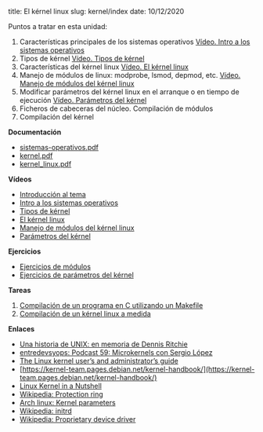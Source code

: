 title: El kérnel linux
slug: kernel/index
date: 10/12/2020

Puntos a tratar en esta unidad:

1. Características principales de los sistemas operativos [Vídeo. Intro a los sistemas operativos](https://youtu.be/qcQo5Yffll0)
1. Tipos de kérnel [Vídeo. Tipos de kérnel](https://youtu.be/fmU3if8b_1A)
1. Características del kérnel linux [Vídeo. El kérnel linux](https://www.youtube.com/watch?v=kMcmnPS0Yb4)
1. Manejo de módulos de linux: modprobe, lsmod, depmod, etc. [Vídeo. Manejo de módulos del kérnel linux](https://youtu.be/Gn58lKi7byE)
1. Modificar parámetros del kérnel linux en el arranque o en tiempo de ejecución [Vídeo. Parámetros del kérnel](https://youtu.be/lwcPr_7fceo)
1. Ficheros de cabeceras del núcleo. Compilación de módulos
1. Compilación del kérnel

**Documentación**

* [sistemas-operativos.pdf]({static}/doc/sistemas-operativos.pdf)
* [kernel.pdf]({static}/doc/kernel.pdf)
* [kernel_linux.pdf]({static}/doc/kernel_linux.pdf)

**Vídeos**

* [Introducción al tema](https://www.youtube.com/watch?v=t57Y7cNAv7k)
* [Intro a los sistemas operativos](https://youtu.be/qcQo5Yffll0)
* [Tipos de kérnel](https://youtu.be/fmU3if8b_1A)
* [El kérnel linux](https://www.youtube.com/watch?v=kMcmnPS0Yb4)
* [Manejo de módulos del kérnel linux](https://youtu.be/Gn58lKi7byE)
* [Parámetros del kérnel](https://youtu.be/lwcPr_7fceo)

**Ejercicios**

* [Ejercicios de módulos]({filename}./ejercicios-modulos.md)
* [Ejercicios de parámetros del kérnel]({filename}./ejercicios-parametros.md)

**Tareas**

1. [Compilación de un programa en C utilizando un Makefile]({filename}./makefile.md)
1. [Compilación de un kérnel linux a medida]({filename}./compilacion-kernel.md)

**Enlaces**

* [Una historia de UNIX: en memoria de Dennis Ritchie](http://architecnologia.es/una-historia-de-unix-en-memoria-de-dennis-ritchie)
* [entredevsyops: Podcast 59: Microkernels con Sergio López](https://www.entredevyops.es/podcasts/podcast-59.html)
* [The Linux kernel user’s and administrator’s guide](https://www.kernel.org/doc/html/latest/admin-guide/)
* [https://kernel-team.pages.debian.net/kernel-handbook/](https://kernel-team.pages.debian.net/kernel-handbook/)
* [Linux Kernel in a Nutshell](http://www.kroah.com/lkn/)
* [Wikipedia: Protection ring](https://en.wikipedia.org/wiki/Protection_ring)
* [Arch linux: Kernel parameters](https://wiki.archlinux.org/index.php/kernel_parameters)
* [Wikipedia: initrd](https://es.wikipedia.org/wiki/Initrd)
* [Wikipedia: Proprietary device driver](https://en.wikipedia.org/wiki/Proprietary_device_driver)
